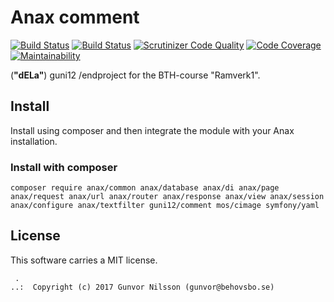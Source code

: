 Anax comment
==================================

[![Build Status](https://travis-ci.org/guni12/dela.svg?branch=master)](https://travis-ci.org/guni12/dela)
[![Build Status](https://scrutinizer-ci.com/g/guni12/dela/badges/build.png?b=master)](https://scrutinizer-ci.com/g/guni12/dela/build-status/master)
[![Scrutinizer Code Quality](https://scrutinizer-ci.com/g/guni12/dela/badges/quality-score.png?b=master)](https://scrutinizer-ci.com/g/guni12/dela/?branch=master)
[![Code Coverage](https://scrutinizer-ci.com/g/guni12/dela/badges/coverage.png?b=master)](https://scrutinizer-ci.com/g/guni12/dela/?branch=master)
[![Maintainability](https://api.codeclimate.com/v1/badges/2faf2369720e7502efd6/maintainability)](https://codeclimate.com/github/guni12/dela/maintainability)


(__"dELa"__) guni12 /endproject for the BTH-course "Ramverk1".



Install
------------------

Install using composer and then integrate the module with your Anax installation.



### Install with composer

```
composer require anax/common anax/database anax/di anax/page anax/request anax/url anax/router anax/response anax/view anax/session anax/configure anax/textfilter guni12/comment mos/cimage symfony/yaml   
```



License
------------------

This software carries a MIT license.



```
 .  
..:  Copyright (c) 2017 Gunvor Nilsson (gunvor@behovsbo.se)
```

